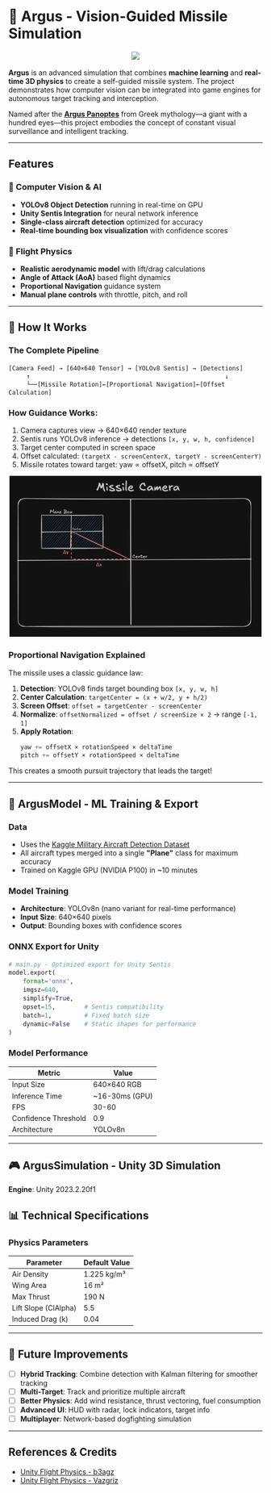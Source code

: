 # 🎯 Argus - Vision-Guided Missile Simulation

<div align="center">
<img src="assets/argus_gif.gif" width="600">
</div>



**Argus** is an advanced simulation that combines **machine learning** and **real-time 3D physics** to create a self-guided missile system. The project demonstrates how computer vision can be integrated into game engines for autonomous target tracking and interception.

Named after the [**Argus Panoptes**](en.wikipedia.org/wiki/Argus_Panoptes) from Greek mythology—a giant with a hundred eyes—this project embodies the concept of constant visual surveillance and intelligent tracking.

---

##  Features

### 🤖 Computer Vision & AI
- **YOLOv8 Object Detection** running in real-time on GPU
- **Unity Sentis Integration** for neural network inference
- **Single-class aircraft detection** optimized for accuracy
- **Real-time bounding box visualization** with confidence scores

### 🚁 Flight Physics
- **Realistic aerodynamic model** with lift/drag calculations
- **Angle of Attack (AoA)** based flight dynamics
- **Proportional Navigation** guidance system
- **Manual plane controls** with throttle, pitch, and roll

---

## 🎯 How It Works

### The Complete Pipeline
```
[Camera Feed] → [640×640 Tensor] → [YOLOv8 Sentis] → [Detections]
     ↑                                                      ↓
     └──[Missile Rotation]←[Proportional Navigation]←[Offset Calculation]
```

### **How Guidance Works**:
1. Camera captures view → 640×640 render texture
2. Sentis runs YOLOv8 inference → detections `[x, y, w, h, confidence]`
3. Target center computed in screen space
4. Offset calculated: `(targetX - screenCenterX, targetY - screenCenterY)`
5. Missile rotates toward target: yaw ∝ offsetX, pitch ∝ offsetY

<div align="center">
<img src="assets/missile_camera_assets.png" width="500">
</div>

### Proportional Navigation Explained
The missile uses a classic guidance law:
1. **Detection**: YOLOv8 finds target bounding box `[x, y, w, h]`
2. **Center Calculation**: `targetCenter = (x + w/2, y + h/2)`
3. **Screen Offset**: `offset = targetCenter - screenCenter`
4. **Normalize**: `offsetNormalized = offset / screenSize × 2` → range `[-1, 1]`
5. **Apply Rotation**:
   ```csharp
   yaw += offsetX × rotationSpeed × deltaTime
   pitch += offsetY × rotationSpeed × deltaTime
   ```

This creates a smooth pursuit trajectory that leads the target!

---

## 🤖 ArgusModel - ML Training & Export

### **Data**
- Uses the [Kaggle Military Aircraft Detection Dataset](https://www.kaggle.com/datasets/a2015003713/militaryaircraftdetectiondataset)
- All aircraft types merged into a single **"Plane"** class for maximum accuracy
- Trained on Kaggle GPU (NVIDIA P100) in ~10 minutes

### **Model Training**
- **Architecture**: YOLOv8n (nano variant for real-time performance)
- **Input Size**: 640×640 pixels
- **Output**: Bounding boxes with confidence scores

### **ONNX Export for Unity**
```python
# main.py - Optimized export for Unity Sentis
model.export(
    format='onnx',
    imgsz=640,
    simplify=True,
    opset=15,        # Sentis compatibility
    batch=1,         # Fixed batch size
    dynamic=False    # Static shapes for performance
)
```

### Model Performance
| Metric | Value |
|--------|-------|
| Input Size | 640×640 RGB |
| Inference Time | ~16-30ms (GPU) |
| FPS | 30-60 |
| Confidence Threshold | 0.9 |
| Architecture | YOLOv8n |

---

## 🎮 ArgusSimulation - Unity 3D Simulation

**Engine**: Unity 2023.2.20f1

## 📊 Technical Specifications

### Physics Parameters
| Parameter | Default Value |
|-----------|---------------|
| Air Density | 1.225 kg/m³ |
| Wing Area | 16 m² |
| Max Thrust | 190 N |
| Lift Slope (ClAlpha) | 5.5 |
| Induced Drag (k) | 0.04 |

---

## 🚀 Future Improvements

- [ ] **Hybrid Tracking**: Combine detection with Kalman filtering for smoother tracking
- [ ] **Multi-Target**: Track and prioritize multiple aircraft
- [ ] **Better Physics**: Add wind resistance, thrust vectoring, fuel consumption
- [ ] **Advanced UI**: HUD with radar, lock indicators, target info
- [ ] **Multiplayer**: Network-based dogfighting simulation

---

##  References & Credits

- [Unity Flight Physics - b3agz](https://www.youtube.com/watch?v=fThb5M2OBJ8)
- [Unity Flight Physics - Vazgriz](https://www.youtube.com/watch?v=7vAHo2B1zLc)
